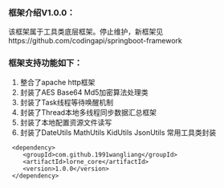 
### 框架介绍V1.0.0：

  该框架属于工具类底层框架。停止维护，新框架见https://github.com/codingapi/springboot-framework
  
 
### 框架支持功能如下：

1. 整合了apache http框架  
2. 封装了AES Base64 Md5加密算法处理类  
3. 封装了Task线程等待唤醒机制  
4. 封装了Thread本地多线程同步数据汇总框架  
5. 封装了本地配置资源文件读写    
6. 封装了DateUtils MathUtils KidUtils JsonUtils 常用工具类封装  


```
 <dependency>
    <groupId>com.github.1991wangliang</groupId>
    <artifactId>lorne_core</artifactId>
    <version>1.0.0</version>
 </dependency>
```


